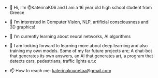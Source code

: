 - 👋 Hi, I’m @KaterinaK06 and I am a 16 year old high school student from Greece

- 👀 I’m interested in Computer Vision, NLP, artificial consciousness and 3D graphics!

- 🌱 I’m currently learning about neural networks, AI algorithms 

- 💚 I am looking forward to learning more about deep learning and also training my own models. Some of my far future projects are; A chat-bot that generates its own answers, an AI that generates art, a program that detects cars, pedestrians, traffic lights e.t.c

- 📫 How to reach me: katerinakounetaa@gmail.com

<!---
KaterinaK06/KaterinaK06 is a ✨ special ✨ repository because its `README.md` (this file) appears on your GitHub profile.
You can click the Preview link to take a look at your changes.
--->
